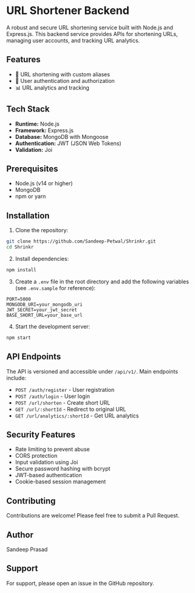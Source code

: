 ﻿# URL Shortener Backend

A robust and secure URL shortening service built with Node.js and Express.js. This backend service provides APIs for shortening URLs, managing user accounts, and tracking URL analytics.

## Features

- 🔗 URL shortening with custom aliases
- 👤 User authentication and authorization
- 📊 URL analytics and tracking



## Tech Stack

- **Runtime:** Node.js
- **Framework:** Express.js
- **Database:** MongoDB with Mongoose
- **Authentication:** JWT (JSON Web Tokens)
- **Validation:** Joi

## Prerequisites

- Node.js (v14 or higher)
- MongoDB
- npm or yarn

## Installation

1. Clone the repository:
```bash
git clone https://github.com/Sandeep-Petwal/Shrinkr.git
cd Shrinkr
```

2. Install dependencies:
```bash
npm install
```

3. Create a `.env` file in the root directory and add the following variables (see `.env.sample` for reference):
```env
PORT=5000
MONGODB_URI=your_mongodb_uri
JWT_SECRET=your_jwt_secret
BASE_SHORT_URL=your_base_url
```

4. Start the development server:
```bash
npm start
```

## API Endpoints

The API is versioned and accessible under `/api/v1/`. Main endpoints include:

- `POST /auth/register` - User registration
- `POST /auth/login` - User login
- `POST /url/shorten` - Create short URL
- `GET /url/:shortId` - Redirect to original URL
- `GET /url/analytics/:shortId` - Get URL analytics

## Security Features

- Rate limiting to prevent abuse
- CORS protection
- Input validation using Joi
- Secure password hashing with bcrypt
- JWT-based authentication
- Cookie-based session management

## Contributing

Contributions are welcome! Please feel free to submit a Pull Request.

## Author

Sandeep Prasad

## Support

For support, please open an issue in the GitHub repository.
